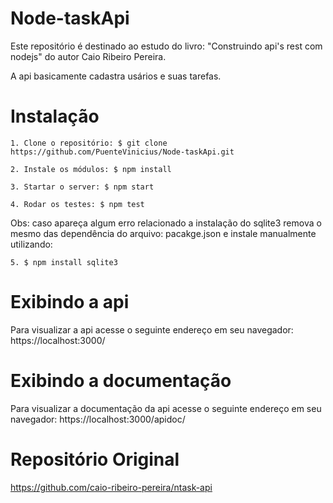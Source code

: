 # Node-taskApi #

  Este repositório é destinado ao estudo do  livro: "Construindo api's rest com nodejs" do autor Caio Ribeiro Pereira.

  A api basicamente cadastra usários e suas tarefas.

# Instalação #

    1. Clone o repositório: $ git clone https://github.com/PuenteVinicius/Node-taskApi.git

    2. Instale os módulos: $ npm install

    3. Startar o server: $ npm start

    4. Rodar os testes: $ npm test

Obs: caso apareça algum erro relacionado a instalação do sqlite3 remova o mesmo das dependência do arquivo: pacakge.json e instale manualmente utilizando:

    5. $ npm install sqlite3

# Exibindo a api #

  Para visualizar a api acesse o seguinte endereço em seu navegador: https://localhost:3000/

# Exibindo a documentação #

  Para visualizar a documentação da api acesse o seguinte endereço em seu navegador: https://localhost:3000/apidoc/

# Repositório Original #
https://github.com/caio-ribeiro-pereira/ntask-api
